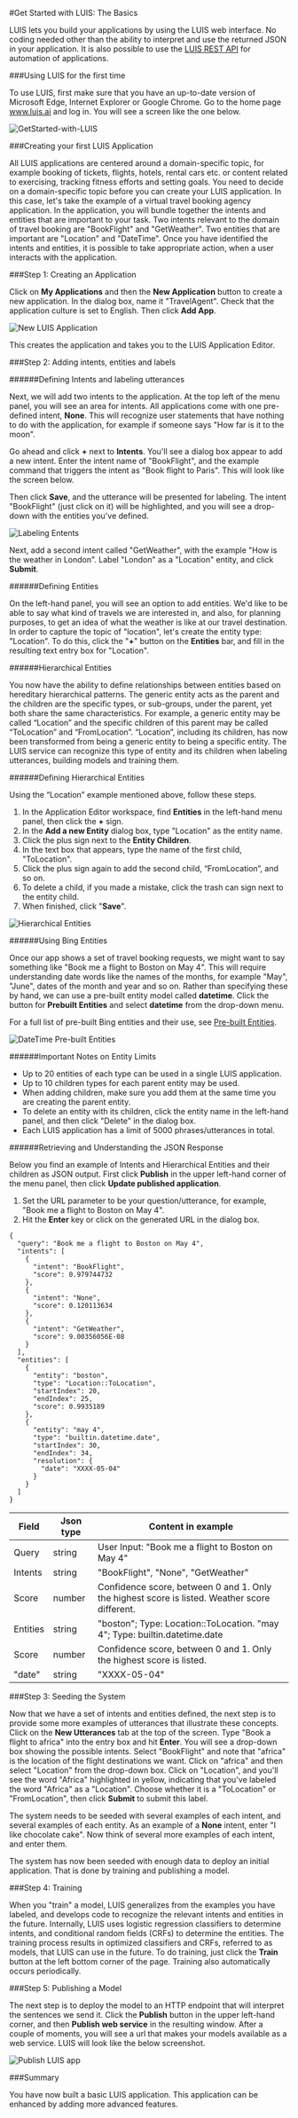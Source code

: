<!-- NavPath: GetStartedLUISbasics
LinkLabel: Get Started With LUIS-Basics
Url: LUIS-api/documentation/GetStartedWithLUIS-Basics
Weight: 100 -->

#Get Started with LUIS: The Basics

LUIS lets you build your applications by using the LUIS web interface. No coding needed other than the ability to interpret and use the returned JSON in your application. It is also possible to use the [LUIS REST API](https://dev.projectoxford.ai/docs/services/56d95961e597ed0f04b76e58/) for automation of applications.

###Using LUIS for the first time

To use LUIS, first make sure that you have an up-to-date version of Microsoft Edge, Internet Explorer or Google Chrome. Go to the home page www.luis.ai and log in. You will see a screen like the one below. 

![GetStarted-with-LUIS](./Images/log_in_2.png)

###Creating your first LUIS Application

All LUIS applications are centered around a domain-specific topic, for example booking of tickets, flights, hotels, rental cars etc. or content related to exercising, tracking fitness efforts and setting goals. You need to decide on a domain-specific topic before you can create your LUIS application. In this case, let's take the example of a virtual travel booking agency application.
In the application, you will bundle together the intents and entities that are important to your task. Two intents relevant to the domain of travel booking are "BookFlight" and "GetWeather". Two entities that are important are "Location" and "DateTime". Once you have identified the intents and entities, it is possible to take appropriate action, when a user interacts with the application. 

###Step 1: Creating an Application

Click on **My Applications** and then the **New Application** button to create a new application. In the dialog box, name it "TravelAgent". Check that the application culture is set to English. Then click **Add App**. 

![New LUIS Application](./Images/NewApplication.PNG) 

This creates the application and takes you to the LUIS Application Editor.

###Step 2: Adding intents, entities and labels

######Defining Intents and labeling utterances

Next, we will add two intents to the application. At the top left of the menu panel, you will see an area for intents. All applications come with one pre-defined intent, **None**. This will recognize user statements that have nothing to do with the application, for example if someone says "How far is it to the moon". 

Go ahead and click **+** next to **Intents**. You'll see a dialog box appear to add a new intent. Enter the intent name of "BookFlight", and the example command that triggers the intent as "Book flight to Paris". This will look like the screen below. 

Then click **Save**, and the utterance will be presented for labeling. The intent "BookFlight" (just click on it) will be highlighted, and you will see a drop-down with the entities you've defined. 

![Labeling Entents](./Images/BookFlightIntent.PNG)

Next, add a second intent called "GetWeather", with the example "How is the weather in London". Label "London" as a "Location" entity, and click **Submit**.

######Defining Entities
  
On the left-hand panel, you will see an option to add entities. We'd like to be able to say what kind of travels we are interested in, and also, for planning purposes, to get an idea of what the weather is like at our travel destination. In order to capture the topic of "location", let's create the entity type: "Location". To do this, click the "**+**" button on the **Entities** bar, and fill in the resulting text entry box for "Location". 

######Hierarchical Entities
  
You now have the ability to define relationships between entities based on hereditary hierarchical patterns. The generic entity acts as the parent and the children are the specific types, or sub-groups, under the parent, yet both share the same characteristics. For example, a generic entity may be called “Location” and the specific children of this parent may be called “ToLocation” and “FromLocation”. “Location”, including its children, has now been transformed from being a generic entity to being a specific entity. The LUIS service can recognize this type of entity and its children when labeling utterances, building models and training them. 

######Defining Hierarchical Entities
  
Using the “Location” example mentioned above, follow these steps. 

1.	In the Application Editor workspace, find **Entities** in the left-hand menu panel, then click the **+** sign.
2.	In the **Add a new Entity** dialog box, type "Location" as the entity name.
3.	Click the plus sign next to the **Entity Children**.
4.	In the text box that appears, type the name of the first child, "ToLocation".
5.	Click the plus sign again to add the second child, “FromLocation”, and so on.
6.	To delete a child, if you made a mistake, click the trash can sign next to the entity child.
7.	When finished, click "**Save**".

![Hierarchical Entities](./Images/ToandFromLocations.PNG)

######Using Bing Entities

Once our app shows a set of travel booking requests, we might want to say something like "Book me a flight to Boston on May 4". This will require understanding date words like the names of the months, for example "May", "June", dates of the month and year and so on. Rather than specifying these by hand, we can use a pre-built entity model called **datetime**. Click the button for **Prebuilt Entities** and select **datetime** from the drop-down menu.

For a full list of pre-built Bing entities and their use, see [Pre-built Entities](Pre-builtEntities.md).

![DateTime Pre-built Entities](./Images/Date-timePre-builtEntity.PNG)

######Important Notes on Entity Limits

 * Up to 20 entities of each type can be used in a single LUIS application.
 * Up to 10 children types for each parent entity may be used.
 * When adding children, make sure you add them at the same time you are creating the parent entity.
 * To delete an entity with its children, click the entity name in the left-hand panel, and then click "Delete" in the dialog box.
 * Each LUIS application has a limit of 5000 phrases/utterances in total.

######Retrieving and Understanding the JSON Response

Below you find an example of Intents and Hierarchical Entities and their children as JSON output. 
First click **Publish** in the upper left-hand corner of the menu panel, then click **Update published application**. 

1. Set the URL parameter to be your question/utterance, for example, "Book me a flight to Boston on May 4".
2. Hit the **Enter** key or click on the generated URL in the dialog box. 
```
{
  "query": "Book me a flight to Boston on May 4",
  "intents": [
    {
      "intent": "BookFlight",
      "score": 0.979744732
    },
    {
      "intent": "None",
      "score": 0.120113634
    },
    {
      "intent": "GetWeather",
      "score": 9.00356056E-08
    }
  ],
  "entities": [
    {
      "entity": "boston",
      "type": "Location::ToLocation",
      "startIndex": 20,
      "endIndex": 25,
      "score": 0.9935189
    },
    {
      "entity": "may 4",
      "type": "builtin.datetime.date",
      "startIndex": 30,
      "endIndex": 34,
      "resolution": {
        "date": "XXXX-05-04"
      }
    }
  ]
}

```
Field 	| Json type	| Content in example
------|------|------|
Query	| string	| User Input: "Book me a flight to Boston on May 4"
Intents	| string	| "BookFlight", "None", "GetWeather"
Score	| number	| Confidence score, between 0 and 1. Only the highest score is listed. Weather score different.
Entities	 | string	| "boston"; Type: Location::ToLocation. "may 4"; Type: builtin.datetime.date
Score |	number	|  Confidence score, between 0 and 1. Only the highest score is listed.
"date"	| string	| "XXXX-05-04"

###Step 3: Seeding the System

Now that we have a set of intents and entities defined, the next step is to provide some more examples of utterances that illustrate these concepts. Click on the **New Utterances** tab at the top of the screen. Type "Book a flight to africa" into the entry box and hit **Enter**. You will see a drop-down box showing the possible intents. Select "BookFlight" and note that "africa" is the location of the flight destinations we want. Click on "africa" and then select "Location" from the drop-down box. Click on "Location", and you'll see the word "Africa" highlighted in yellow, indicating that you've labeled the word "Africa" as a "Location". Choose whether it is a "ToLocation" or "FromLocation", then click **Submit** to submit this label. 

The system needs to be seeded with several examples of each intent, and several examples of each entity. As an example of a **None** intent, enter "I like chocolate cake". Now think of several more examples of each intent, and enter them. 

The system has now been seeded with enough data to deploy an initial application. That is done by training and publishing a model.

###Step 4: Training

When you "train" a model, LUIS generalizes from the examples you have labeled, and develops code to recognize the relevant intents and entities in the future. Internally, LUIS uses logistic regression classifiers to determine intents, and conditional random fields (CRFs) to determine the entities. The training process results in optimized classifiers and CRFs, referred to as models, that LUIS can use in the future. To do training, just click the **Train** button at the left bottom corner of the page. Training also automatically occurs periodically. 

###Step 5: Publishing a Model

The next step is to deploy the model to an HTTP endpoint that will interpret the sentences we send it. Click the **Publish** button in the upper left-hand corner, and then **Publish web service** in the resulting window. After a couple of moments, you will see a url that makes your models available as a web service. LUIS will look like the below screenshot.

![Publish LUIS app](./Images/publish.png) 

###Summary

You have now built a basic LUIS application. This application can be enhanced by adding more advanced features.
